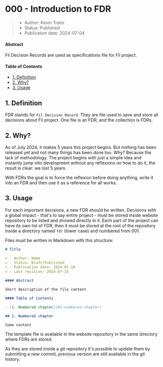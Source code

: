 # 000 - Introduction to FDR

> - Author: Kevin Traini
> - Status: Published
> - Publication date: 2024-07-04

#### Abstract

Fil Decision Records are used as specifications file for Fil project.

#### Table of Contents

- [1. Definition](#1-definition)
- [2. Why?](#2-why)
- [3. Usage](#3-usage)

## 1. Definition

FDR stands for `Fil Decision Record`. They are file used to save and store all decisions about Fil project. One file is
an FDR, and the collection is FDRs.

## 2. Why?

As of July 2024, it makes 5 years this project begins. But nothing has been released yet and not many things has been
done too. Why? Because the lack of methodology. The project begins with just a simple idea and instantly jump into
development without any reflexions on how to do it, the result is clear: we lost 5 years.

With FDRs the goal is to force the reflexion before doing anything, write it into an FDR and then use it as a reference
for all works.

## 3. Usage

For each important decisions, a new FDR should be written. Decisions with a global impact - that's to say entire
project - must be stored inside website repository to be listed and showed directly in it. Each part of the project can
have its own list of FDR, then it must be stored at the root of the repository inside a directory named `fdr` (lower
case) and numbered from 001.

Files must be written in Markdown with this structure:

```markdown
# Title

> - Author: Name
> - Status: Draft|Published
> - Publication date: 2024-07-10
> - Last revision: 2024-07-15

#### Abstract

Short description of the file content

#### Table of Contents

- [1. Numbered chapter](#1-numbered-chapter)

## 1. Numbered chapter

Some content
```

The template file is available in the website repository in the same directory where FDRs are stored.

As they are stored inside a git repository it's possible to update them by submitting a new commit, previous version are
still available in the git history.
